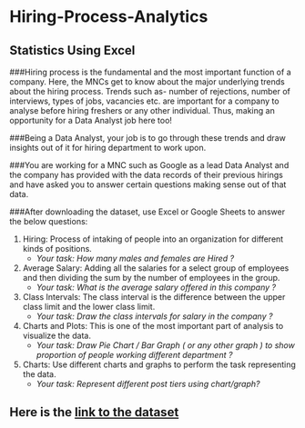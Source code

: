 # Hiring-Process-Analytics
## Statistics Using Excel

###Hiring process is the fundamental and the most important function of a company. Here, the MNCs get to know about the major underlying trends about the hiring process. Trends such as- number of rejections, number of interviews, types of jobs, vacancies etc. are important for a company to analyse before hiring freshers or any other individual. Thus, making an opportunity for a Data Analyst job here too!

###Being a Data Analyst, your job is to go through these trends and draw insights out of it for hiring department to work upon.

###You are working for a MNC such as Google as a lead Data Analyst and the company has provided with the data records of their previous hirings and have asked you to answer certain questions making sense out of that data.

###After downloading the dataset, use Excel or Google Sheets to answer the below questions:

1. Hiring: Process of intaking of people into an organization for different kinds of positions.
    - *Your task: How many males and females are Hired ?*
2. Average Salary: Adding all the salaries for a select group of employees and then dividing the sum by the number of employees in the group.
    - *Your task: What is the average salary offered in this company ?*
3. Class Intervals: The class interval is the difference between the upper class limit and the lower class limit.
    - *Your task: Draw the class intervals for salary in the company ?*
4. Charts and Plots: This is one of the most important part of analysis to visualize the data.
    - *Your task: Draw Pie Chart / Bar Graph ( or any other graph ) to show proportion of people working different department ?*
5. Charts: Use different charts and graphs to perform the task representing the data.
    - *Your task: Represent different post tiers using chart/graph?*
    
## Here is the [link to the dataset](https://docs.google.com/spreadsheets/d/1gAq5sK8L2e7rCP0O0KaNo7gqx6tfnVQk/edit?usp=sharing&ouid=109356424617551323871&rtpof=true&sd=true)
